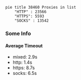 
```mermaid
pie title 38460 Proxies in list
    "HTTP" : 23566
    "HTTPS": 5593
    "SOCKS" : 13542
```

### Some Info
#### Average Timeout

- mixed: 2.9s
- http: 1.4s
- https: 8.7s
- socks: 6.5s